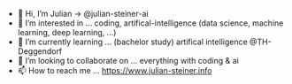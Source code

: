 - 👋 Hi, I’m Julian -> @julian-steiner-ai
- 👀 I’m interested in ... coding, artifical-intelligence (data science, machine learning, deep learning, ...)
- 🌱 I’m currently learning ... (bachelor study) artifical intelligence @TH-Deggendorf
- 💞️ I’m looking to collaborate on ... everything with coding & ai 
- 📫 How to reach me ... https://www.julian-steiner.info

<!---
steinerj98/steinerj98 is a ✨ special ✨ repository because its `README.md` (this file) appears on your GitHub profile.
You can click the Preview link to take a look at your changes.
--->
